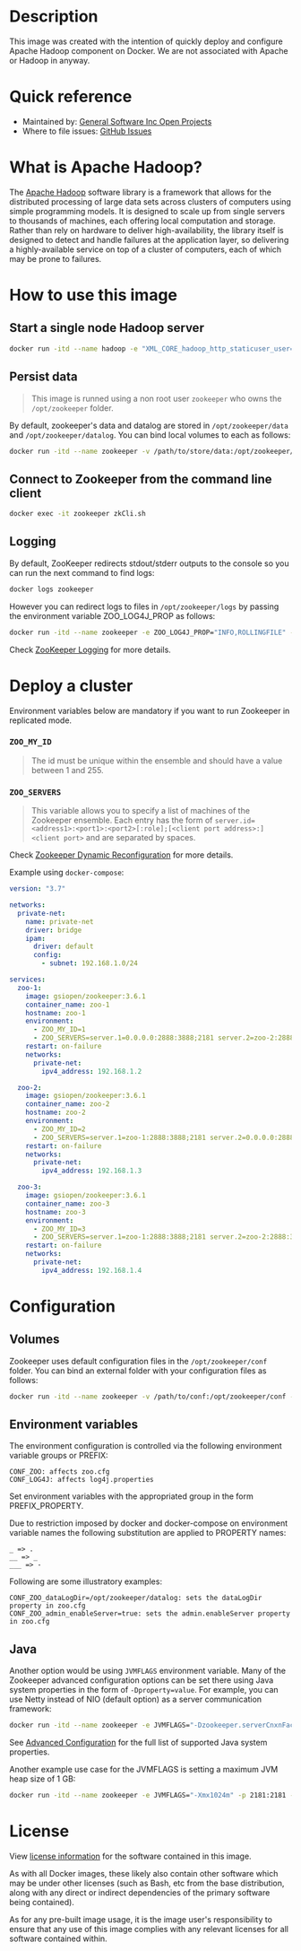 # Description

This image was created with the intention of quickly deploy and configure Apache Hadoop component on Docker. We are not associated with Apache or Hadoop in anyway.

# Quick reference

- Maintained by: [General Software Inc Open Projects](https://github.com/General-Software-Inc-Open-Projects/hadoop-docker)
- Where to file issues: [GitHub Issues](https://github.com/General-Software-Inc-Open-Projects/hadoop-docker/issues)

# What is Apache Hadoop?

The [Apache Hadoop](https://hadoop.apache.org/) software library is a framework that allows for the distributed processing of large data sets across clusters of computers using simple programming models. It is designed to scale up from single servers to thousands of machines, each offering local computation and storage. Rather than rely on hardware to deliver high-availability, the library itself is designed to detect and handle failures at the application layer, so delivering a highly-available service on top of a cluster of computers, each of which may be prone to failures.

# How to use this image

## Start a single node Hadoop server

~~~bash
docker run -itd --name hadoop -e "XML_CORE_hadoop_http_staticuser_user=hadoop" -e "XML_HDFS_dfs_replication=1" -p 9870:9870 -p 8088:8088 -p 19888:19888 -p 8042:8042 -p 9864:9864 --restart on-failure gsiopen/hadoop:3.2.1
~~~














## Persist data

> This image is runned using a non root user `zookeeper` who owns the `/opt/zookeeper` folder.

By default, zookeeper's data and datalog are stored in `/opt/zookeeper/data` and `/opt/zookeeper/datalog`. You can bind local volumes to each as follows:

~~~bash
docker run -itd --name zookeeper -v /path/to/store/data:/opt/zookeeper/data -v /path/to/store/datalog:/opt/zookeeper/datalog -p 2181:2181 -p 2888:2888 -p 3888:3888 -p 8080:8080 --restart on-failure gsiopen/zookeeper:3.6.1
~~~
 
## Connect to Zookeeper from the command line client

~~~bash
docker exec -it zookeeper zkCli.sh
~~~

## Logging

By default, ZooKeeper redirects stdout/stderr outputs to the console so you can run the next command to find logs:

~~~bash
docker logs zookeeper
~~~

However you can redirect logs to files in `/opt/zookeeper/logs` by passing the environment variable ZOO_LOG4J_PROP as follows:

~~~bash
docker run -itd --name zookeeper -e ZOO_LOG4J_PROP="INFO,ROLLINGFILE" -p 2181:2181 -p 2888:2888 -p 3888:3888 -p 8080:8080 --restart on-failure gsiopen/zookeeper:3.6.1
~~~

Check [ZooKeeper Logging](https://zookeeper.apache.org/doc/current/zookeeperAdmin.html#sc_logging) for more details.

# Deploy a cluster

Environment variables below are mandatory if you want to run Zookeeper in replicated mode.

### `ZOO_MY_ID`

> The id must be unique within the ensemble and should have a value between 1 and 255.

### `ZOO_SERVERS`

> This variable allows you to specify a list of machines of the Zookeeper ensemble. Each entry has the form of `server.id=<address1>:<port1>:<port2>[:role];[<client port address>:]<client port>` and are separated by spaces.

Check [Zookeeper Dynamic Reconfiguration](https://zookeeper.apache.org/doc/current/zookeeperReconfig.html) for more details.

Example using `docker-compose`:

~~~yaml
version: "3.7"

networks:
  private-net:
    name: private-net
    driver: bridge
    ipam:
      driver: default
      config:
        - subnet: 192.168.1.0/24

services:
  zoo-1:
    image: gsiopen/zookeeper:3.6.1
    container_name: zoo-1
    hostname: zoo-1
    environment:
      - ZOO_MY_ID=1
      - ZOO_SERVERS=server.1=0.0.0.0:2888:3888;2181 server.2=zoo-2:2888:3888;2181 server.3=zoo-3:2888:3888;2181
    restart: on-failure
    networks:
      private-net:
        ipv4_address: 192.168.1.2

  zoo-2:
    image: gsiopen/zookeeper:3.6.1
    container_name: zoo-2
    hostname: zoo-2
    environment:
      - ZOO_MY_ID=2
      - ZOO_SERVERS=server.1=zoo-1:2888:3888;2181 server.2=0.0.0.0:2888:3888;2181 server.3=zoo-3:2888:3888;2181
    restart: on-failure
    networks:
      private-net:
        ipv4_address: 192.168.1.3

  zoo-3:
    image: gsiopen/zookeeper:3.6.1
    container_name: zoo-3
    hostname: zoo-3
    environment:
      - ZOO_MY_ID=3
      - ZOO_SERVERS=server.1=zoo-1:2888:3888;2181 server.2=zoo-2:2888:3888;2181 server.3=0.0.0.0:2888:3888;2181
    restart: on-failure
    networks:
      private-net:
        ipv4_address: 192.168.1.4
~~~

# Configuration

## Volumes

Zookeeper uses default configuration files in the `/opt/zookeeper/conf` folder. You can bind an external folder with your configuration files as follows:

~~~bash
docker run -itd --name zookeeper -v /path/to/conf:/opt/zookeeper/conf -p 2181:2181 -p 2888:2888 -p 3888:3888 -p 8080:8080 --restart on-failure gsiopen/zookeeper:3.6.1
~~~

## Environment variables

The environment configuration is controlled via the following environment variable groups or PREFIX:

    CONF_ZOO: affects zoo.cfg
    CONF_LOG4J: affects log4j.properties
    
Set environment variables with the appropriated group in the form PREFIX_PROPERTY.

Due to restriction imposed by docker and docker-compose on environment variable names the following substitution are applied to PROPERTY names:

    _ => .
    __ => _
    ___ => -

Following are some illustratory examples:

    CONF_ZOO_dataLogDir=/opt/zookeeper/datalog: sets the dataLogDir property in zoo.cfg
    CONF_ZOO_admin_enableServer=true: sets the admin.enableServer property in zoo.cfg
    
## Java

Another option would be using `JVMFLAGS` environment variable. Many of the Zookeeper advanced configuration options can be set there using Java system properties in the form of `-Dproperty=value`. For example, you can use Netty instead of NIO (default option) as a server communication framework:

~~~bash
docker run -itd --name zookeeper -e JVMFLAGS="-Dzookeeper.serverCnxnFactory=org.apache.zookeeper.server.NettyServerCnxnFactory" -p 2181:2181 -p 2888:2888 -p 3888:3888 -p 8080:8080 --restart on-failure gsiopen/zookeeper:3.6.1
~~~

See [Advanced Configuration](https://zookeeper.apache.org/doc/current/zookeeperAdmin.html#sc_advancedConfiguration) for the full list of supported Java system properties.

Another example use case for the JVMFLAGS is setting a maximum JVM heap size of 1 GB:

~~~bash
docker run -itd --name zookeeper -e JVMFLAGS="-Xmx1024m" -p 2181:2181 -p 2888:2888 -p 3888:3888 -p 8080:8080 --restart on-failure gsiopen/zookeeper:3.6.1
~~~

# License

View [license information](https://github.com/apache/zookeeper/blob/master/LICENSE.txt) for the software contained in this image.

As with all Docker images, these likely also contain other software which may be under other licenses (such as Bash, etc from the base distribution, along with any direct or indirect dependencies of the primary software being contained).

As for any pre-built image usage, it is the image user's responsibility to ensure that any use of this image complies with any relevant licenses for all software contained within.
